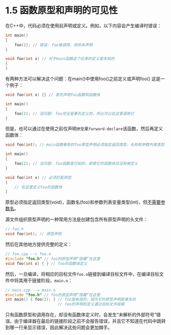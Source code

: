 # 1.5 函数原型和声明的可见性

在C++中，代码必须在使用前声明或定义。例如，以下内容会产生编译时错误：

```cpp
int main()
{
    foo(2); // 错误: foo被调用，但尚未声明
}

void foo(int x) // 对于main函数这个后来的定义是未知的
{
}
```

有两种方法可以解决这个问题：在main()中使用foo()之前定义或声明foo()
这是一个例子：

```cpp
void foo(int x) {} // 首先声明foo函数和函数体

int main()
{
    foo(2); // 没问题: foo完全是事先定义的，所以可以在这里调用它
}
```

但是，也可以通过在使用之前仅声明`原型`来`forward-declare`该函数，然后再定义函数体：

```cpp
void foo(int); // main函数看到的foo原型声明必须指定返回类型，名称和参数列表类型

int main()
{
    foo(2); // 没问题: foo函数是已知的，即使它的函数体还没有被定义
}

void foo(int x) // 必须匹配原型
{
    // 在这里定义foo的函数体
}
```

原型必须指定返回类型(void)，函数名(foo)和参数列表变量类型(int)，但[不需要参数名](https://stackoverflow.com/questions/5234169/why-do-function-prototypes-include-parameter-names-when-theyre-not-required)。

源文件组织原型声明的一种常用方法是创建包含所有原型声明的头文件：

```cpp
// foo.h
void foo(int); // 原型声明
```

然后在其他地方提供完整的定义：

```cpp
// foo.cpp --> foo.o
#include "foo.h" // foo的原型声明“隐藏”在这里
void foo(int x) { } // foo的函数体定义
```

然后，一旦编译，将相应的目标文件`foo.o`链接到编译目标文件中，在编译目标文件中将其用于链接阶段，`main.o`：

```cpp
// main.cpp --> main.o
#include "foo.h" // foo的原型声明“隐藏”在这里
int main() { foo(2); } // foo是有效的，因为它的原型声明是事先的
                       // foo的声明和定义通过目标文件链接
```

只有函数原型和调用存在，却没有函数体定义时，会发生“未解析的外部符号”错误。由于编译器在最后的链接阶段之前不会报告错误，并且它不知道在代码中跳转到哪一行来显示错误，因此解决这些问题会更加棘手。
